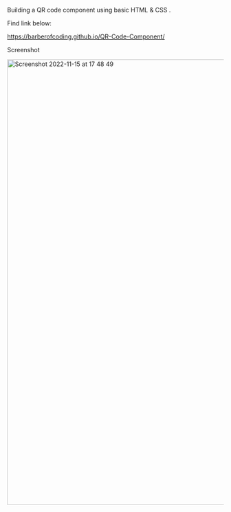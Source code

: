 Building a QR code component using basic HTML & CSS .

Find link below: 

https://barberofcoding.github.io/QR-Code-Component/


Screenshot


<img width="1037" alt="Screenshot 2022-11-15 at 17 48 49" src="https://user-images.githubusercontent.com/94467930/201978597-1dc3a7db-8add-41ee-a98f-d4851a91ca7c.png">
